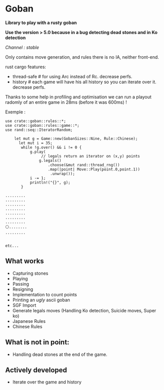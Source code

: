 # Goban

**Library to play with a rusty goban** 

**Use the version > 5.0 because in a bug detecting dead stones and in Ko detection**

*Channel : stable*

Only contains move generation, and rules there is no IA, neither
front-end.

rust cargo features: 
- thread-safe # for using Arc instead of Rc. decrease perfs.
- history     # each game will have his all history so you can iterate over it. decrease perfs.

Thanks to some help in profiling and optimisation we can run a playout radomly of an entire game in 28ms (before it was 600ms) ! 


Exemple :

```{rust}
use crate::goban::rules::*;
use crate::goban::rules::game::*;
use rand::seq::IteratorRandom;

    let mut g = Game::new(GobanSizes::Nine, Rule::Chinese);
      let mut i = 35;
       while !g.over() && i != 0 {
           g.play(
                // legals return an iterator on (x,y) points
               g.legals()
                   .choose(&mut rand::thread_rng())
                   .map(|point| Move::Play(point.0,point.1))
                    .unwrap());
           i -= 1;
           println!("{}", g);
       }
```

```{bash}
.........
.........
.........
.........
.........
.........
.........
⚪........
.........


etc...
```


## What works
- Capturing stones
- Playing
- Passing
- Resigning
- Implementation to count points
- Printing an *ugly* ascii goban
- SGF Import
- Generate legals moves (Handling Ko detection, Suicide moves, Super ko)
- Japanese Rules
- Chinese Rules

## What is not in point:
- Handling dead stones at the end of the game.

## Actively developed 
- Iterate over the game and history

